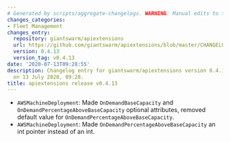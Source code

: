 ```yaml
---
# Generated by scripts/aggregate-changelogs. WARNING: Manual edits to this files will be overwritten.
changes_categories:
- Fleet Management
changes_entry:
  repository: giantswarm/apiextensions
  url: https://github.com/giantswarm/apiextensions/blob/master/CHANGELOG.md#0413---2020-07-13
  version: 0.4.13
  version_tag: v0.4.13
date: '2020-07-13T09:28:55'
description: Changelog entry for giantswarm/apiextensions version 0.4.13, published
  on 13 July 2020, 09:28.
title: apiextensions release v0.4.13
---
```


- `AWSMachineDeployment`: Made `OnDemandBaseCapacity` and `OnDemandPercentageAboveBaseCapacity` optional attributes, removed default value for `OnDemandPercentageAboveBaseCapacity`.
- `AWSMachineDeployment`: Made `OnDemandPercentageAboveBaseCapacity` an int pointer instead of an int.
